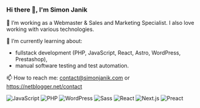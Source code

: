 ### Hi there 👋, I'm Simon Janik

🔭 I’m working as a Webmaster & Sales and Marketing Specialist. I also love working with various technologies.
  
🌱 I’m currently learning about:
  - fullstack development (PHP, JavaScript, React, Astro, WordPress, Prestashop),
  - manual software testing and test automation.

📫 How to reach me: contact@simonjanik.com or https://netblogger.net/contact

![JavaScript](https://img.shields.io/badge/JavaScript-F7DF1E?logo=javascript&logoColor=000)
![PHP](https://img.shields.io/badge/php-%23777BB4.svg?&logo=php&logoColor=white)
![WordPress](https://img.shields.io/badge/WordPress-%2321759B.svg?logo=wordpress&logoColor=white)
![Sass](https://img.shields.io/badge/Sass-C69?logo=sass&logoColor=fff)
![React](https://img.shields.io/badge/React-%2320232a.svg?logo=react&logoColor=%2361DAFB)
![Next.js](https://img.shields.io/badge/Next.js-black?logo=next.js&logoColor=white)
![Preact](https://img.shields.io/badge/Preact-673AB8?logo=preact&logoColor=fff)
